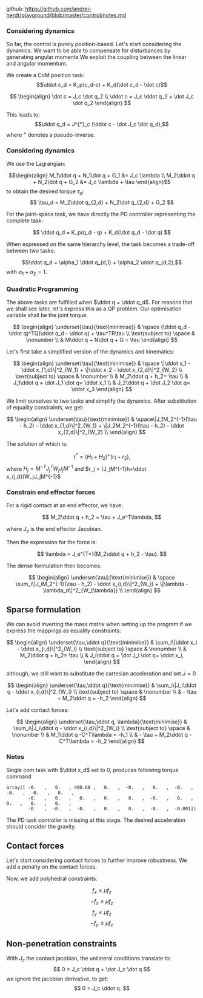 github: https://github.com/andrei-herdt/playground/blob/master/control/notes.md

### Considering dynamics
So far, the control is purely position-based.
Let's start considering the dynamics.
We want to be able to compensate for disturbances by generating angular momenta
We exploit the coupling between the linear and angular momentum.

We create a CoM position task:
$$\ddot c_d = K_p(c_d-c) + K_d(\dot c_d - \dot c)$$

$$
\begin{align}
\dot c = J_c \dot q_2 \\
\ddot c = J_c \ddot q_2 + \dot J_c \dot q_2
\end{align}
$$

This leads to:
$$\ddot q_d = J^{*}_c (\ddot c - \dot J_c \dot q_d),$$
where $^{+}$ denotes a pseudo-inverse.

### Considering dynamics
We use the Lagrangian:

$$\begin{align}
M_1\ddot q + N_1\dot q + G_1 &= J_c \lambda \\
M_2\ddot q + N_2\dot q + G_2 &= J_c \lambda + \tau
\end{align}$$
to obtain the desired torque $\tau_d$:
$$ \tau_d = M_2\ddot q_{2,d} + N_2\dot q_{2,d} + G_2 $$

For the joint-space task, we have directly the PD controller representing the complete task:

$$ \ddot q_d = K_p(q_d - q) + K_d(\dot q_d - \dot q) $$

When expressed on the same hierarchy level, the task becomes a trade-off between two tasks:

$$\ddot q_d = \alpha_1 \ddot q_{d,1} + \alpha_2 \ddot q_{d,2},$$
with $\alpha_1 + \alpha_2 = 1$.

### Quadratic Programming

The above tasks are fulfilled when $\ddot q = \ddot q_d$. For reasons that we shall see later, let's express this as a QP problem.
Our optimisation variable shall be the joint torque.

$$
\begin{align}
\underset{\tau}{\text{minimise}} & \space (\ddot q_d - \ddot q)^TQ(\ddot q_d - \ddot q) + \tau^TR\tau \\
\text{subject to} \space & \nonumber \\
& M\ddot q + N\dot q + G = \tau
\end{align}
$$

Let's first take a simplified version of the dynamics and kinematics:

$$
\begin{align}
\underset{\tau}{\text{minimise}} & \space \|\ddot x_1 - \ddot x_{1,d}\|^2_{W_1} +  \|\ddot x_2 - \ddot x_{2,d}\|^2_{W_2}  \\
\text{subject to} \space & \nonumber \\
& M_2\ddot q + h_2= \tau \\
& J_1\ddot q + \dot J_1 \dot q= \ddot x_1 \\
& J_2\ddot q + \dot J_2 \dot q= \ddot x_3
\end{align}
$$

We limit ourselves to two tasks and simplify the dynamics.
After substitution of equality constraints, we get:

$$
\begin{align}
\underset{\tau}{\text{minimise}} & \space\|J_1M_2^{-1}(\tau - h_2) - \ddot x_{1,d}\|^2_{W_1} +  \|J_2M_2^{-1}(\tau - h_2) - \ddot x_{2,d}\|^2_{W_2}  \\
\end{align}
$$

The solution of which is:

$$
\tau^* = (H_1+H_2)^+(r_1+r_2), 
$$
where $H_j = M^{-T}J_j^TW_jJ_jM^{-1}$ and $r_j = (J_jM^{-1}h+\ddot x_{j,d})W_jJ_jM^{-1}$

### Constrain end effector forces
For a rigid contact at an end effector, we have:

$$
M_2\ddot q + h_2 = \tau + J_e^T\lambda,
$$

where $J_e$ is the end effector Jacobian.

Then the expression for the force is:

$$
\lambda = J_e^{T*}(M_2\ddot q + h_2 - \tau).
$$

The dense formulation then becomes:

$$
\begin{align}
\underset{\tau}{\text{minimise}} & \space \sum_i\|J_iM_2^{-1}(\tau - h_2) - \ddot x_{i,d}\|^2_{W_i} +  \|\lambda - \lambda_d\|^2_{W_{\lambda}}  \\
\end{align}
$$

## Sparse formulation
We can avoid inverting the mass matrix when setting up the program if we express the mappings as equality constraints:

$$
\begin{align}
\underset{\tau,\ddot q}{\text{minimise}} & \sum_i\|\ddot x_i - \ddot x_{i,d}\|^2_{W_i}  \\ \text{subject to} \space & \nonumber \\
& M_2\ddot q + h_2= \tau \\
& J_i\ddot q + \dot J_i \dot q= \ddot x_i,
\end{align}
$$

although, we still want to substitute the cartesian acceleration and set $\dot J = 0$

$$
\begin{align}
\underset{\tau,\ddot q}{\text{minimise}} & \sum_i\|J_i\ddot q - \ddot x_{i,d}\|^2_{W_i}  \\ \text{subject to} \space & \nonumber \\
& - \tau + M_2\ddot q  = -h_2
\end{align}
$$

Let's add contact forces:

$$
\begin{align}
\underset{\tau,\ddot q, \lambda}{\text{minimise}} & \sum_i\|J_i\ddot q - \ddot x_{i,d}\|^2_{W_i}  \\ \text{subject to} \space & \nonumber \\
& M_1\ddot q -C^T\lambda = -h_1 \\
& - \tau + M_2\ddot q -C^T\lambda = -h_2
\end{align}
$$


### Notes
Single com task with $\ddot x_d$ set to 0, produces following torque command

```
array([ -0.   ,   0.   , 400.68 ,   0.   ,  -0.   ,   0.   ,  -0.   ,  -0.   ,  -0.   ,   0.   ,
        -0.   ,   0.   ,   0.   ,   0.   ,   0.   ,  -0.   ,   0.   ,   0.   ,   0.   ,   0.   ,
        -0.   ,  -0.   ,  -0.   ,   0.   ,   0.   ,  -0.   ,  -0.001])
```

The PD task controller is missing at this stage. The desired acceleration should consider the gravity.


## Contact forces

Let's start considering contact forces to further improve robustness.
We add a penalty on the contact forces.

Now, we add polyhedral constraints.

$$f_x \leq \mu f_z$$
$$-f_x \leq \mu f_z$$
$$f_y \leq \mu f_z$$
$$-f_y \leq \mu f_z$$

## Non-penetration constraints
With $J_c$ the contact jacobian, the unilateral conditions translate to:
$$
0 = J_c \ddot q + \dot J_c \dot q
$$
we ignore the jacobian derivative, to get:
$$
0 = J_c \ddot q.
$$
